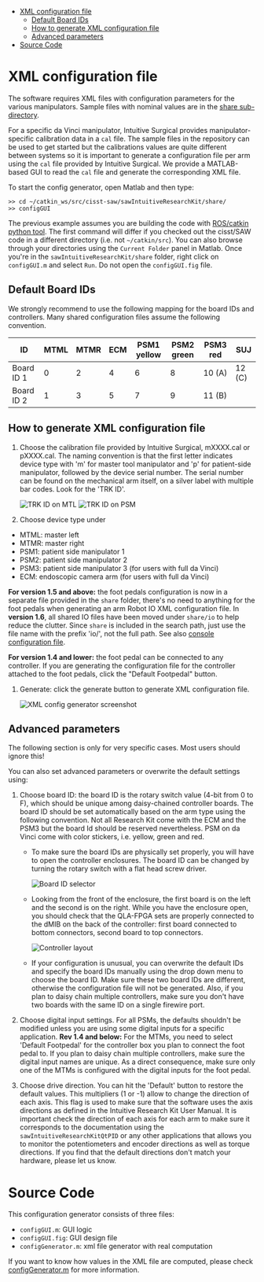 <!--ts-->
   * [XML configuration file](#xml-configuration-file)
      * [Default Board IDs](#default-board-ids)
      * [How to generate XML configuration file](#how-to-generate-xml-configuration-file)
      * [Advanced parameters](#advanced-parameters)
   * [Source Code](#source-code)

<!-- Added by: anton, at: 2021-01-28T16:09-05:00 -->

<!--te-->

# XML configuration file

The software requires XML files with configuration parameters for the various manipulators.
Sample files with nominal values are in the [share sub-directory](/jhu-dvrk/sawIntuitiveResearchKit/tree/master/share).

For a specific da Vinci manipulator, Intuitive Surgical provides manipulator-specific calibration data in a `cal` file.  The sample files in the repository can be used to get started but the calibrations values are quite different between systems so it is important to generate a configuration file per arm using the `cal` file provided by Intuitive Surgical.  We provide a MATLAB-based GUI to read the `cal` file and generate the corresponding XML file.

To start the config generator, open Matlab and then type:
```
>> cd ~/catkin_ws/src/cisst-saw/sawIntuitiveResearchKit/share/
>> configGUI
```
The previous example assumes you are building the code with [ROS/catkin python tool](/jhu-dvrk/sawIntuitiveResearchKit/wiki/CatkinBuild).  The first command will differ if you checked out the cisst/SAW code in a different directory (i.e. not `~/catkin/src`).  You can also browse through your directories using the `Current Folder` panel in Matlab.  Once you're in the `sawIntuitiveResearchKit/share` folder, right click on `configGUI.m` and select `Run`.  Do not open the `configGUI.fig` file.

## Default Board IDs

We strongly recommend to use the following mapping for the board IDs and controllers.  Many shared configuration files assume the following convention.

| ID         | MTML | MTMR | ECM | PSM1 yellow | PSM2 green | PSM3 red | SUJ |
|------------|------|------|-----|------|------|--------|--------|
| Board ID 1 | 0    | 2    | 4   | 6    | 8    | 10 (A) | 12 (C) |
| Board ID 2 | 1    | 3    | 5   | 7    | 9    | 11 (B) |        |


## How to generate XML configuration file

1. Choose the calibration file provided by Intuitive Surgical, mXXXX.cal or pXXXX.cal. The naming convention is that the first letter indicates device type with 'm' for master tool manipulator and 'p' for patient-side manipulator, followed by the device serial number. The serial number can be found on the mechanical arm itself, on a silver label with multiple bar codes.   Look for the 'TRK ID'.

    ![TRK ID on MTL](/jhu-dvrk/sawIntuitiveResearchKit/wiki/trk-id-mtm.jpg)
    ![TRK ID on PSM](/jhu-dvrk/sawIntuitiveResearchKit/wiki/trk-id-psm.jpg)

1. Choose device type under 
 * MTML: master left
 * MTMR: master right
 * PSM1: patient side manipulator 1
 * PSM2: patient side manipulator 2
 * PSM3: patient side manipulator 3 (for users with full da Vinci)
 * ECM: endoscopic camera arm (for users with full da Vinci)

 **For version 1.5 and above:** the foot pedals configuration is now in a separate file provided in the `share` folder, there's no need to anything for the foot pedals when generating an arm Robot IO XML configuration file.  In **version 1.6**, all shared IO files have been moved under `share/io` to help reduce the clutter.  Since `share` is included in the search path, just use the file name with the prefix 'io/', not the full path.   See also [console configuration file](/jhu-dvrk/sawIntuitiveResearchKit/wiki/Configuration-File-Formats).

 **For version 1.4 and lower:** the foot pedal can be connected to any controller.  If you are generating the configuration file for the controller attached to the foot pedals, click the "Default Footpedal" button.

1. Generate: click the generate button to generate XML configuration file. 

    ![XML config generator screenshot](/jhu-dvrk/sawIntuitiveResearchKit/wiki/matlab-config-generator.png)

## Advanced parameters

The following section is only for very specific cases.  Most users should ignore this!

You can also set advanced parameters or overwrite the default settings using:

1. Choose board ID: the board ID is the rotary switch value (4-bit from 0 to F), which should be unique among daisy-chained controller boards. The board ID should be set automatically based on the arm type using the following convention.  Not all Research Kit come with the ECM and the PSM3 but the board Id should be reserved nevertheless.  PSM on da Vinci come with color stickers, i.e. yellow, green and red.

   * To make sure the board IDs are physically set properly, you will have to open the controller enclosures.  The board ID can be changed by turning the rotary switch with a flat head screw driver.

      ![Board ID selector](/jhu-dvrk/sawIntuitiveResearchKit/wiki/board-id-selector.jpg)

   * Looking from the front of the enclosure, the first board is on the left and the second is on the right.  While you have the enclosure open, you should check that the QLA-FPGA sets are properly connected to the dMIB on the back of the controller: first board connected to bottom connectors, second board to top connectors.

      ![Controller layout](/jhu-dvrk/sawIntuitiveResearchKit/wiki/controller-layout.jpg)

   * If your configuration is unusual, you can overwrite the default IDs and specify the board IDs manually using the drop down menu to choose the board ID.  Make sure these two board IDs are different, otherwise the configuration file will not be generated. Also, if you plan to daisy chain multiple controllers, make sure you don't have two boards with the same ID on a single firewire port. 

1. Choose digital input settings.  For all PSMs, the defaults shouldn't be modified unless you are using some digital inputs for a specific application.  **Rev 1.4 and below:** For the MTMs, you need to select 'Default Footpedal' for the controller box you plan to connect the foot pedal to.   If you plan to daisy chain multiple controllers, make sure the digital input names are unique.  As a direct consequence, make sure only one of the MTMs is configured with the digital inputs for the foot pedal.

1. Choose drive direction.  You can hit the 'Default' button to restore the default values.  This multipliers (1 or -1) allow to change the direction of each axis.  This flag is used to make sure that the software uses the axis directions as defined in the Intuitive Research Kit User Manual.  It is important check the direction of each axis for each arm to make sure it corresponds to the documentation using the `sawIntuitiveResearchKitQtPID` or any other applications that allows you to monitor the potentiometers and encoder directions as well as torque directions.  If you find that the default directions don't match your hardware, please let us know. 

# Source Code

This configuration generator consists of three files: 
* `configGUI.m`: GUI logic 
* `configGUI.fig`: GUI design file
* `configGenerator.m`: xml file generator with real computation

If you want to know how values in the XML file are computed, please check [configGenerator.m](/jhu-dvrk/sawIntuitiveResearchKit/tree/master/share) for more information.